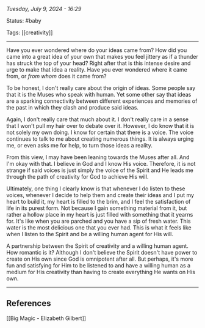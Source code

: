 
*Tuesday, July 9, 2024 - 16:29*

Status: #baby 

Tags: [[creativity]]

---

Have you ever wondered where do your ideas came from? How did you came into a great idea of your own that makes you feel jittery as if a thunder has struck the top of your head? Right after that is this intense desire and urge to make that idea a reality. Have you ever wondered where it came from, or *from whom* does it came from?

To be honest, I don't really care about the origin of ideas. Some people say that it is the Muses who speak with human. Yet some other say that ideas are a sparking connectivity between different experiences and memories of the past in which they clash and produce said ideas.

Again, I don't really care that much about it. I don't really care in a sense that I won't pull my hair over to debate over it. However, I do know that it is not solely my own doing. I know for certain that there is a voice. The voice continues to talk to me about creating numerous things. It is always urging me, or even asks me for help, to turn those ideas a reality.

From this view, I may have been leaning towards the Muses after all. And I'm okay with that. I believe in God and I know His voice. Therefore, it is not strange if said voices is just simply the voice of the Spirit and He leads me through the path of creativity for God to achieve His will.

Ultimately, one thing I clearly know is that whenever I do listen to these voices, whenever I decide to help them and create their ideas and I put my heart to build it, my heart is filled to the brim, and I feel the satisfaction of life in its purest form. Not because I gain something material from it, but rather a hollow place in my heart is just filled with something that it yearns for. It's like when you are parched and you have a sip of fresh water. This water is the most delicious one that you ever had. This is what it feels like when I listen to the Spirit and be a willing human agent for His will.

A partnership between the Spirit of creativity and a willing human agent. How romantic is it? Although I don't believe the Spirit doesn't have power to create on His own since God is omnipotent after all. But perhaps, it's more fun and satisfying for Him to be listened to and have a willing human as a medium for His creativity than having to create everything He wants on His own.

---
## References

[[Big Magic - Elizabeth Gilbert]]